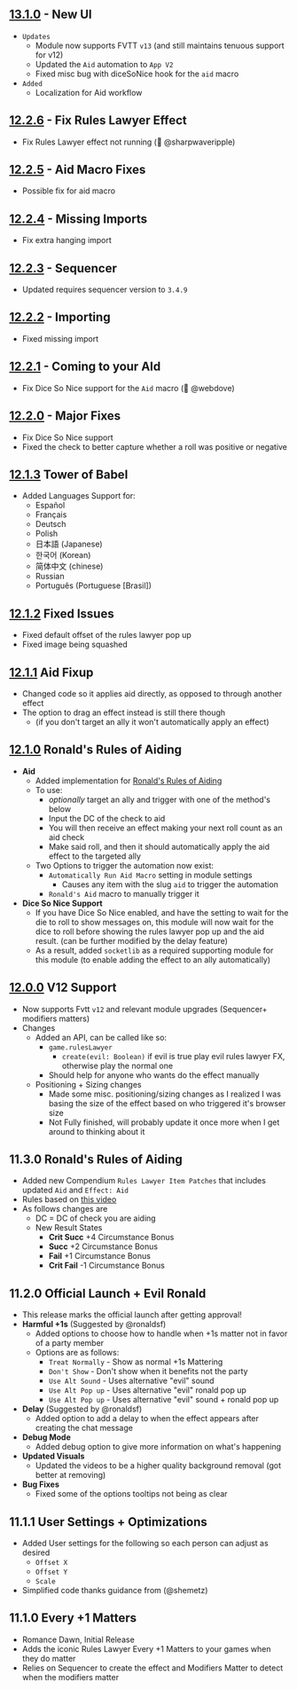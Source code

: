 ## [13.1.0](https://github.com/ChasarooniZ/Pf2e-Rules-Lawyer/compare/12.2.6...13.1.0) - New UI

- `Updates`
  - Module now supports FVTT `v13` (and still maintains tenuous support for v12)
  - Updated the `Aid` automation to `App V2`
  - Fixed misc bug with diceSoNice hook for the `aid` macro
- `Added`
  - Localization for Aid workflow

## [12.2.6](https://github.com/ChasarooniZ/Pf2e-Rules-Lawyer/compare/12.2.5...12.2.6) - Fix Rules Lawyer Effect

- Fix Rules Lawyer effect not running (🐛 @sharpwaveripple)

## [12.2.5](https://github.com/ChasarooniZ/Pf2e-Rules-Lawyer/compare/12.2.4...12.2.5) - Aid Macro Fixes

- Possible fix for aid macro

## [12.2.4](https://github.com/ChasarooniZ/Pf2e-Rules-Lawyer/compare/12.2.3...12.2.4) - Missing Imports

- Fix extra hanging import

## [12.2.3](https://github.com/ChasarooniZ/Pf2e-Rules-Lawyer/compare/12.2.2...12.2.3) - Sequencer

- Updated requires sequencer version to `3.4.9`

## [12.2.2](https://github.com/ChasarooniZ/Pf2e-Rules-Lawyer/compare/12.2.1...12.2.2) - Importing

- Fixed missing import

## [12.2.1](https://github.com/ChasarooniZ/Pf2e-Rules-Lawyer/compare/12.2.0...12.2.1) - Coming to your AId

- Fix Dice So Nice support for the `Aid` macro (🐛 @webdove)

## [12.2.0](https://github.com/ChasarooniZ/Pf2e-Rules-Lawyer/compare/12.1.3...12.2.0) - Major Fixes

- Fix Dice So Nice support
- Fixed the check to better capture whether a roll was positive or negative

## [12.1.3](https://github.com/ChasarooniZ/Pf2e-Rules-Lawyer/compare/12.1.2...12.1.3) Tower of Babel

- Added Languages Support for:
  - Español
  - Français
  - Deutsch
  - Polish
  - 日本語 (Japanese)
  - 한국어 (Korean)
  - 简体中文 (chinese)
  - Russian
  - Português (Portuguese [Brasil])

## [12.1.2](https://github.com/ChasarooniZ/Pf2e-Rules-Lawyer/compare/12.1.1...12.1.2) Fixed Issues

- Fixed default offset of the rules lawyer pop up
- Fixed image being squashed

## [12.1.1](https://github.com/ChasarooniZ/Pf2e-Rules-Lawyer/compare/12.1.0...12.1.1) Aid Fixup

- Changed code so it applies aid directly, as opposed to through another effect
- The option to drag an effect instead is still there though
  - (if you don't target an ally it won't automatically apply an effect)

## [12.1.0](https://github.com/ChasarooniZ/Pf2e-Rules-Lawyer/compare/12.0.0...12.1.0) Ronald's Rules of Aiding

- **Aid**
  - Added implementation for [Ronald's Rules of Aiding](https://www.youtube.com/watch?v=pvYzD7Bna60&t=640s)
  - To use:
    - _optionally_ target an ally and trigger with one of the method's below
    - Input the DC of the check to aid
    - You will then receive an effect making your next roll count as an aid check
    - Make said roll, and then it should automatically apply the aid effect to the targeted ally
  - Two Options to trigger the automation now exist:
    - `Automatically Run Aid Macro` setting in module settings
      - Causes any item with the slug `aid` to trigger the automation
    - `Ronald's Aid` macro to manually trigger it
- **Dice So Nice Support**
  - If you have Dice So Nice enabled, and have the setting to wait for the die to roll to show messages on, this module will now wait for the dice to roll before showing the rules lawyer pop up and the aid result. (can be further modified by the delay feature)
  - As a result, added `socketlib` as a required supporting module for this module (to enable adding the effect to an ally automatically)

## [12.0.0](https://github.com/ChasarooniZ/Pf2e-Rules-Lawyer/compare/11.3.0...12.0.0) V12 Support

- Now supports Fvtt `v12` and relevant module upgrades (Sequencer+ modifiers matters)
- Changes
  - Added an API, can be called like so:
    - `game.rulesLawyer`
      - `create(evil: Boolean)` if evil is true play evil rules lawyer FX, otherwise play the normal one
    - Should help for anyone who wants do the effect manually
  - Positioning + Sizing changes
    - Made some misc. positioning/sizing changes as I realized I was basing the size of the effect based on who triggered it's browser size
    - Not Fully finished, will probably update it once more when I get around to thinking about it

## 11.3.0 Ronald's Rules of Aiding

- Added new Compendium `Rules Lawyer Item Patches` that includes updated `Aid` and `Effect: Aid`
- Rules based on [this video](https://www.youtube.com/watch?v=pvYzD7Bna60)
- As follows changes are
  - DC = DC of check you are aiding
  - New Result States
    - **Crit Succ** +4 Circumstance Bonus
    - **Succ** +2 Circumstance Bonus
    - **Fail** +1 Circumstance Bonus
    - **Crit Fail** -1 Circumstance Bonus

## 11.2.0 Official Launch + Evil Ronald

- This release marks the official launch after getting approval!
- **Harmful +1s** (Suggested by @ronaldsf)
  - Added options to choose how to handle when +1s matter not in favor of a party member
  - Options are as follows:
    - `Treat Normally` - Show as normal +1s Mattering
    - `Don't Show` - Don't show when it benefits not the party
    - `Use Alt Sound` - Uses alternative "evil" sound
    - `Use Alt Pop up` - Uses alternative "evil" ronald pop up
    - `Use Alt Pop up` - Uses alternative "evil" sound + ronald pop up
- **Delay** (Suggested by @ronaldsf)
  - Added option to add a delay to when the effect appears after creating the chat message
- **Debug Mode**
  - Added debug option to give more information on what's happening
- **Updated Visuals**
  - Updated the videos to be a higher quality background removal (got better at removing)
- **Bug Fixes**
  - Fixed some of the options tooltips not being as clear

## 11.1.1 User Settings + Optimizations

- Added User settings for the following so each person can adjust as desired
  - `Offset X`
  - `Offset Y`
  - `Scale`
- Simplified code thanks guidance from (@shemetz)

## 11.1.0 Every +1 Matters

- Romance Dawn, Initial Release
- Adds the iconic Rules Lawyer Every +1 Matters to your games when they do matter
- Relies on Sequencer to create the effect and Modifiers Matter to detect when the modifiers matter
